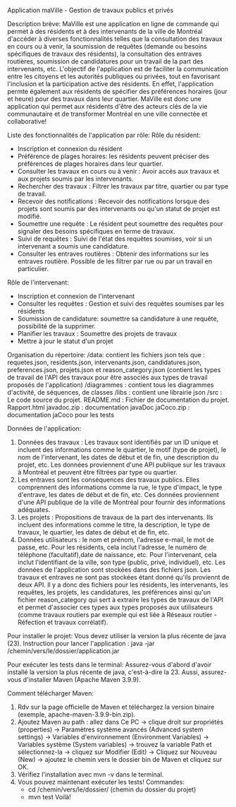 Application maVille - Gestion de travaux publics et privés

Description brève: MaVille est une application en ligne de commande qui permet à des résidents et à des intervenants  de la ville de Montréal d'accéder à diverses fonctionnalités 
telles que la consultation des travaux en cours ou à venir, la soumission de requêtes (demande ou besoins spécifiques de travaux des résidents), la consultation des entraves routières, soumission de candidatures pour un travail de la part des intervenants, etc. 
L'objectif de l'application est de faciliter la communication entre les citoyens et les autorités publiques ou privées, tout en favorisant l'inclusion et la participation active des résidents. En effet, l'application permte également aux résidents de spécifier des préférences horaires (jour et heure) pour des travaux dans leur quartier. MaVille est donc une application qui permet aux résidents d'être des acteurs clés de la vie communautaire et de transformer Montréal en une ville connectée et collaborative!

Liste des fonctionnalités de l'application par rôle:
Rôle du résident:
- Inscription et connexion du résident
- Préférence de plages horaires: les résidents peuvent préciser des préférences de plages horaires dans leur quartier.
- Consulter les travaux en cours ou à venir : Avoir accès aux travaux et aux projets soumis par les intervenants.
- Rechercher des travaux : Filtrer les travaux par titre, quartier ou par type de travail.
- Recevoir des notifications : Recevoir des notifications lorsque des projets sont soumis par des intervenants ou qu'un statut de projet est modifié.
- Soumettre une requête : Le résident peut soumettre des requêtes pour signaler des besoins spécifiques en terme de travaux.
- Suivi de requêtes : Suivi de l'état des requêtes soumises, voir si un intervenant a soumis une candidature.
- Consulter les entraves routières : Obtenir des informations sur les entraves routière. Possible de les filtrer
  par rue ou par un travail en particulier.
  
Rôle de l'intervenant:
- Inscription et connexion de l'intervenant
- Consulter les requêtes : Gestion et suivi des requêtes soumises par les résidents
- Soumission de candidature: soumettre sa candidature à une requête, possibilité de la supprimer.
- Planifier les travaux : Soumettre des projets de travaux
- Mettre à jour le statut d'un projet 

Organisation du répertoire: 
/data: contient les fichiers json tels que : requetes.json, residents.json, intervenants.json, candidatures.json, preferences.json, projets.json et reason_category.json (contient les types de travail de l'API des travaux pour être associés aux types de travail proposés de l'application)
/diagrammes : contient tous les diagrammes d'activité, de séquences, de classes
/libs : contient une librairie json
/src : Le code source du projet.
README.md : Fichier de documentation du projet. 
Rapport.html
javadoc.zip : documentation javaDoc
jaCoco.zip :  documentation jaCoco pour les tests

Données de l'application:

1. Données des travaux : Les travaux sont identifiés par un ID unique et incluent des informations comme le quartier,
le motif (type de projet), le nom de l'intervenant, les dates de début et de fin, une description du projet, etc. Les données proviennent d'une API publique sur les travaux à Montréal et peuvent être filtrées par type ou quartier.
2. Les entraves sont les conséquences des travaux publics. Elles comprennent des informations comme la rue,
le type d'impact, le type d'entrave, les dates de début et de fin, etc. Ces données proviennent d'une API
publique de la ville de Montréal pour fournir des informations adéquates.
3. Les projets : Propositions de travaux de la part des intervenants. Ils incluent des informations comme 
le titre, la description, le type de travaux, le quartier, les dates de début et de fin, etc.
4. Données utilisateurs : le nom et prénom, l'adresse e-mail, le mot de passe, etc. Pour les résidents, cela inclut l'adresse, le numéro de téléphone (facultatif),date de naissance, etc. Pour l'intervenant, cela inclut l'identifiant de la ville, son type (public, privé, individuel), etc.
Les données de l'application sont stockées dans des fichiers json. Les travaux et entraves ne sont pas stockées étant donné qu'ils proviennt de deux API. Il y a donc des fichiers pour les résidents, les intervenants, les requêtes, les projets, les candidatures, les préférences ainsi qu'un fichier reason_category qui sert à
extraire les types de travaux de l'API et permet d'associer ces types aux types proposés aux utilisateurs (comme travaux routiers par exemple qui est liée à Réseaux routier - Réfection et travaux corrélatif).

Pour installer le projet: Vous devez utiliser la version la plus récente de java (23).
Instruction pour lancer l'application : java -jar /chemin/vers/le/dossier/application.jar

Pour exécuter les tests dans le terminal:
Assurez-vous d'abord d'avoir installé la version la plus récente de java, c'est-à-dire la 23. Aussi, assurez-vous d'installer Maven (Apache Maven 3.9.9). 

Comment télécharger Maven: 
1. Rdv sur la page officielle de Maven et téléchargez la version binaire (exemple, apache-maven-3.9.9-bin.zip).
2. Ajoutez Maven au path : allez dans Ce PC -> clique droit sur propriétés (properties) -­> Paramètres système avancés (Advanced system settings) ->  Variables d'environnement (Environment Variables) -> Variables système  (System variables) -> trouvez la variable Path et sélectionnez-la -> cliquez sur Modifier (Edit) ->
Cliquez sur Nouveau (New) -> ajoutez le chemin vers le dossier bin de Maven et cliquez sur OK.
3. Vérifiez l'installation avec mvn -v dans le terminal.
4. Vous pouvez maintenant exécuter les tests!
   Commandes: 
   - cd /chemin/vers/le/dossier/ (chemin du dossier du projet)
   - mvn test 
Voilà!

